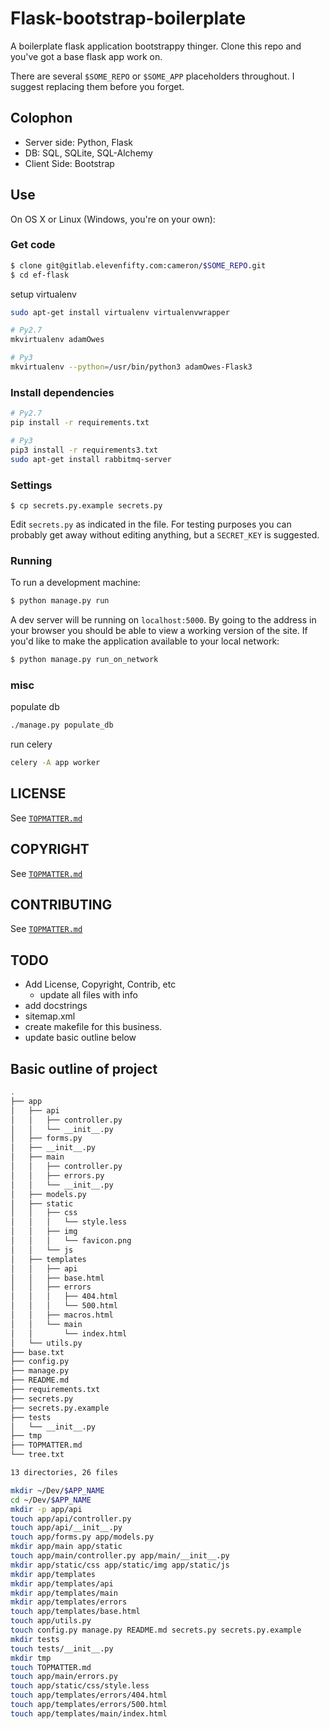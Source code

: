 # Flask-bootstrap-boilerplate
A boilerplate flask application bootstrappy thinger.  Clone this repo and
you've got a base flask app work on.

There are several `$SOME_REPO` or `$SOME_APP` placeholders throughout.  I
suggest replacing them before you forget.

## Colophon
- Server side: Python, Flask
- DB: SQL, SQLite, SQL-Alchemy
- Client Side: Bootstrap

## Use
On OS X or Linux (Windows, you're on your own):

### Get code
```sh
$ clone git@gitlab.elevenfifty.com:cameron/$SOME_REPO.git
$ cd ef-flask
```

setup virtualenv
```sh
sudo apt-get install virtualenv virtualenvwrapper

# Py2.7
mkvirtualenv adamOwes

# Py3
mkvirtualenv --python=/usr/bin/python3 adamOwes-Flask3
```

### Install dependencies
```sh
# Py2.7
pip install -r requirements.txt

# Py3
pip3 install -r requirements3.txt
sudo apt-get install rabbitmq-server
```

### Settings
```
$ cp secrets.py.example secrets.py
```

Edit `secrets.py` as indicated in the file.  For testing purposes you can
probably get away without editing anything, but a `SECRET_KEY` is suggested.

### Running
To run a development machine:

```sh
$ python manage.py run
```

A dev server will be running on `localhost:5000`.  By going to the address in
your browser you should be able to view a working version of the site. If you'd
like to make the application available to your local network:

```sh
$ python manage.py run_on_network
```

### misc
populate db
```sh
./manage.py populate_db
```

run celery
```sh
celery -A app worker
```

## LICENSE
See [`TOPMATTER.md`](https://github.com/cldershem/$SOME_REPE/blob/master/TOPMATTER.md#license)
## COPYRIGHT
See [`TOPMATTER.md`](https://github.com/cldershem/$SOME_REPE/blob/master/TOPMATTER.md#copyright)
## CONTRIBUTING
See [`TOPMATTER.md`](https://github.com/cldershem/$SOME_REPE/blob/master/TOPMATTER.md#contributing)

## TODO
- Add License, Copyright, Contrib, etc
    - update all files with info
- add docstrings
- sitemap.xml
- create makefile for this business.
- update basic outline below


## Basic outline of project
```sh
.
├── app
│   ├── api
│   │   ├── controller.py
│   │   └── __init__.py
│   ├── forms.py
│   ├── __init__.py
│   ├── main
│   │   ├── controller.py
│   │   ├── errors.py
│   │   └── __init__.py
│   ├── models.py
│   ├── static
│   │   ├── css
│   │   │   └── style.less
│   │   ├── img
│   │   │   └── favicon.png
│   │   └── js
│   ├── templates
│   │   ├── api
│   │   ├── base.html
│   │   ├── errors
│   │   │   ├── 404.html
│   │   │   └── 500.html
│   │   ├── macros.html
│   │   └── main
│   │       └── index.html
│   └── utils.py
├── base.txt
├── config.py
├── manage.py
├── README.md
├── requirements.txt
├── secrets.py
├── secrets.py.example
├── tests
│   └── __init__.py
├── tmp
├── TOPMATTER.md
└── tree.txt

13 directories, 26 files

mkdir ~/Dev/$APP_NAME
cd ~/Dev/$APP_NAME
mkdir -p app/api
touch app/api/controller.py
touch app/api/__init__.py
touch app/forms.py app/models.py
mkdir app/main app/static
touch app/main/controller.py app/main/__init__.py
mkdir app/static/css app/static/img app/static/js
mkdir app/templates
mkdir app/templates/api
mkdir app/templates/main
mkdir app/templates/errors
touch app/templates/base.html
touch app/utils.py
touch config.py manage.py README.md secrets.py secrets.py.example
mkdir tests
touch tests/__init__.py
mkdir tmp
touch TOPMATTER.md
touch app/main/errors.py
touch app/static/css/style.less
touch app/templates/errors/404.html
touch app/templates/errors/500.html
touch app/templates/main/index.html
```
